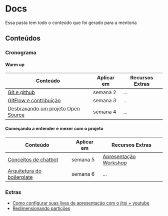 # Docs

Essa pasta tem todo o conteúdo que foi gerado para a mentoria

## Conteúdos

### Cronograma

#### Warm up
| Conteúdo               | Aplicar em | Recursos Extras |
| ---------------------- | ---------- | --------------- |
| [Git e github](https://github.com/BOSS-BigOpenSourceSister/BigSister/blob/organizar-diretorios/docs/Git.md) | semana 2 | ... |
| [GitFlow e contribuição](https://github.com/BOSS-BigOpenSourceSister/BigSister/blob/organizar-diretorios/docs/Git.md) | semana 3| ... |
| [Desbravando um projeto Open Source](link.com) | semana 4 | ... |

#### Começando a entender e mexer com o projeto
| Conteúdo               | Aplicar em | Recursos Extras |
| ---------------------- | ---------- | --------------- |
| [Conceitos de chatbot](https://github.com/BOSS-BigOpenSourceSister/BigSister/blob/organizar-diretorios/docs/conceitos-chatbot.md) | semana 5 | [Apresentação](https://youtu.be/tWzYGBh5Azs) [Workshop](https://youtu.be/_Zx2j29j45g) |
| [Arquitetura do boilerplate](link.com) | semana 6 | ... |

### Extras
- [Como configurar suas lives de apresentação com o jitsi + youtube](https://github.com/BOSS-BigOpenSourceSister/BigSister/blob/organizar-diretorios/docs/ConfigLive.md)
- [Redimensionando partições](https://github.com/BOSS-BigOpenSourceSister/BigSister/blob/organizar-diretorios/docs/Redimensionando%20parti%C3%A7%C3%B5es.md)

